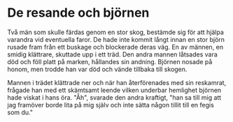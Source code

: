 # De resande och björnen

Två män som skulle färdas genom en stor skog, bestämde sig för att hjälpa varandra vid eventuella faror. De hade inte kommit långt innan en stor björn rusade fram från ett buskage och blockerade deras väg. En av männen, en smidig klättrare, skuttade upp i ett träd. Den andra mannen låtsades vara död och föll platt på marken, hållandes sin andning. Björnen nosade på honom, men trodde han var död och vände tillbaka till skogen.

Mannen i trädet klättrade ner och när han återförenades med sin reskamrat, frågade han med ett skämtsamt leende vilken underbar hemlighet björnen hade viskat i hans öra. "Åh", svarade den andra kraftigt, "han sa till mig att jag framöver borde lita på mig själv och inte sätta någon tillit till en fegis som du."